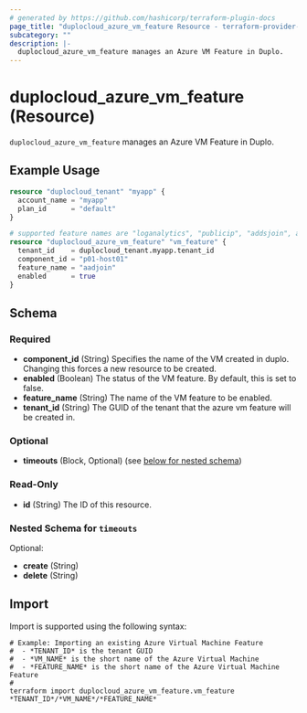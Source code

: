 ```yaml
---
# generated by https://github.com/hashicorp/terraform-plugin-docs
page_title: "duplocloud_azure_vm_feature Resource - terraform-provider-duplocloud"
subcategory: ""
description: |-
  duplocloud_azure_vm_feature manages an Azure VM Feature in Duplo.
---
```


# duplocloud_azure_vm_feature (Resource)

`duplocloud_azure_vm_feature` manages an Azure VM Feature in Duplo.

## Example Usage

```terraform
resource "duplocloud_tenant" "myapp" {
  account_name = "myapp"
  plan_id      = "default"
}

# supported feature names are "loganalytics", "publicip", "addsjoin", and "aadjoin"
resource "duplocloud_azure_vm_feature" "vm_feature" {
  tenant_id    = duplocloud_tenant.myapp.tenant_id
  component_id = "p01-host01"
  feature_name = "aadjoin"
  enabled      = true
}
```

<!-- schema generated by tfplugindocs -->
## Schema

### Required

- **component_id** (String) Specifies the name of the VM created in duplo. Changing this forces a new resource to be created.
- **enabled** (Boolean) The status of the VM feature. By default, this is set to false.
- **feature_name** (String) The name of the VM feature to be enabled.
- **tenant_id** (String) The GUID of the tenant that the azure vm feature will be created in.

### Optional

- **timeouts** (Block, Optional) (see [below for nested schema](#nestedblock--timeouts))

### Read-Only

- **id** (String) The ID of this resource.

<a id="nestedblock--timeouts"></a>
### Nested Schema for `timeouts`

Optional:

- **create** (String)
- **delete** (String)

## Import

Import is supported using the following syntax:

```shell
# Example: Importing an existing Azure Virtual Machine Feature
#  - *TENANT_ID* is the tenant GUID
#  - *VM_NAME* is the short name of the Azure Virtual Machine
#  - *FEATURE_NAME* is the short name of the Azure Virtual Machine Feature
#
terraform import duplocloud_azure_vm_feature.vm_feature *TENANT_ID*/*VM_NAME*/*FEATURE_NAME*
```
